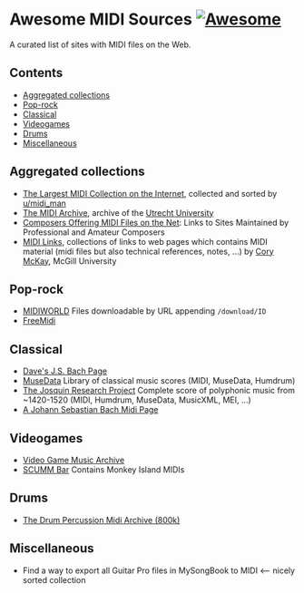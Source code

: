 # Awesome MIDI Sources [![Awesome](https://awesome.re/badge.svg)](https://awesome.re)

A curated list of sites with MIDI files on the Web.

## Contents

- [Aggregated collections](#aggregated-collections)
- [Pop-rock](#pop-rock)
- [Classical](#classical)
- [Videogames](#videogames)
- [Drums](#drums)
- [Miscellaneous](#miscellaneous)

## Aggregated collections
- [The Largest MIDI Collection on the Internet](https://www.reddit.com/r/WeAreTheMusicMakers/comments/3ajwe4/the_largest_midi_collection_on_the_internet/), collected and sorted by [u/midi_man](https://www.reddit.com/user/midi_man)
- [The MIDI Archive](http://archive.cs.uu.nl/pub/MIDI/), archive of the [Utrecht University](https://www.uu.nl)
- [Composers Offering MIDI Files on the Net](http://aitech.ac.jp/~ckelly/SMF.html): Links to Sites Maintained by Professional and Amateur Composers
- [MIDI Links](http://www.music.mcgill.ca/~cmckay/midi.html), collections of links to web pages which contains MIDI material (midi files but also technical references, notes, ...) by [Cory McKay](http://www.music.mcgill.ca/~cmckay), McGill University

## Pop-rock
- [MIDIWORLD](http://www.midiworld.com/) Files downloadable by URL appending ``/download/ID``
- [FreeMidi](https://freemidi.org)


## Classical
- [Dave's J.S. Bach Page](http://www.jsbach.net/midi/)
- [MuseData](http://musedata.org/) Library of classical music scores (MIDI, MuseData, Humdrum)
- [The Josquin Research Project](http://josquin.stanford.edu/) Complete score of polyphonic music from ~1420-1520 (MIDI, Humdrum, MuseData, MusicXML, MEI, ...)
- [A Johann Sebastian Bach Midi Page](http://bachcentral.com/)

## Videogames
- [Video Game Music Archive](http://www.vgmusic.com/)
- [SCUMM Bar](http://scummbar.com/) Contains Monkey Island MIDIs

## Drums
- [The Drum Percussion Midi Archive (800k)](https://www.reddit.com/r/WeAreTheMusicMakers/comments/3anwu8/the_drum_percussion_midi_archive_800k/)

## Miscellaneous
- Find a way to export all Guitar Pro files in MySongBook to MIDI <-- nicely sorted collection
